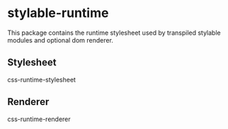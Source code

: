 # stylable-runtime

This package contains the runtime stylesheet used by transpiled stylable modules and optional dom renderer.

## Stylesheet 
css-runtime-stylesheet

## Renderer 
css-runtime-renderer

